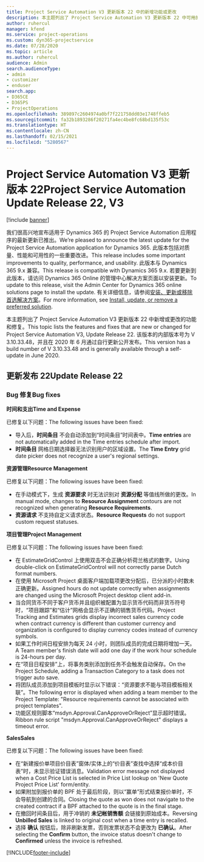```yaml
---
title: Project Service Automation V3 更新版本 22 中的新增功能或更改
description: 本主题列出了 Project Service Automation V3 更新版本 22 中可用的功能和修复。
author: ruhercul
manager: kfend
ms.service: project-operations
ms.custom: dyn365-projectservice
ms.date: 07/28/2020
ms.topic: article
ms.author: ruhercul
audience: Admin
search.audienceType:
- admin
- customizer
- enduser
search.app:
- D365CE
- D365PS
- ProjectOperations
ms.openlocfilehash: 389897c2604974a0bf7f221758dd03e1748ffeb5
ms.sourcegitcommit: fa32b1893286f20271fa4ec4be8fc68bd135f53c
ms.translationtype: HT
ms.contentlocale: zh-CN
ms.lasthandoff: 02/15/2021
ms.locfileid: "5280567"
---
```

# <a name="project-service-automation-update-release-22-v3"></a><span data-ttu-id="7e8d3-103">Project Service Automation V3 更新版本 22</span><span class="sxs-lookup"><span data-stu-id="7e8d3-103">Project Service Automation Update Release 22, V3</span></span>

[!include [banner](../includes/psa-now-project-operations.md)]

<span data-ttu-id="7e8d3-104">我们很高兴地宣布适用于 Dynamics 365 的 Project Service Automation 应用程序的最新更新已推出。</span><span class="sxs-lookup"><span data-stu-id="7e8d3-104">We’re pleased to announce the latest update for the Project Service Automation application for Dynamics 365.</span></span> <span data-ttu-id="7e8d3-105">此版本包括对质量、性能和可用性的一些重要改进。</span><span class="sxs-lookup"><span data-stu-id="7e8d3-105">This release includes some important improvements to quality, performance, and usability.</span></span> <span data-ttu-id="7e8d3-106">此版本与 Dynamics 365 9.x 兼容。</span><span class="sxs-lookup"><span data-stu-id="7e8d3-106">This release is compatible with Dynamics 365 9.x.</span></span> <span data-ttu-id="7e8d3-107">若要更新到此版本，请访问 Dynamics 365 Online 的管理中心解决方案页面以安装更新。</span><span class="sxs-lookup"><span data-stu-id="7e8d3-107">To update to this release, visit the Admin Center for Dynamics 365 online solutions page to install the update.</span></span> <span data-ttu-id="7e8d3-108">有关详细信息，请参阅[安装、更新或移除首选解决方案](https://docs.microsoft.com/power-platform/admin/install-remove-preferred-solution)。</span><span class="sxs-lookup"><span data-stu-id="7e8d3-108">For more information, see [Install, update, or remove a preferred solution](https://docs.microsoft.com/power-platform/admin/install-remove-preferred-solution).</span></span>

<span data-ttu-id="7e8d3-109">本主题列出了 Project Service Automation V3 更新版本 22 中新增或更改的功能和修复。</span><span class="sxs-lookup"><span data-stu-id="7e8d3-109">This topic lists the features and fixes that are new or changed for Project Service Automation V3, Update Release 22.</span></span> <span data-ttu-id="7e8d3-110">该版本的内部版本号为 V 3.10.33.48，并且在 2020 年 6 月通过自行更新公开发布。</span><span class="sxs-lookup"><span data-stu-id="7e8d3-110">This version has a build number of V 3.10.33.48 and is generally available through a self-update in June 2020.</span></span>

## <a name="update-release-22"></a><span data-ttu-id="7e8d3-111">更新发布 22</span><span class="sxs-lookup"><span data-stu-id="7e8d3-111">Update Release 22</span></span>

### <a name="bug-fixes"></a><span data-ttu-id="7e8d3-112">Bug 修复</span><span class="sxs-lookup"><span data-stu-id="7e8d3-112">Bug fixes</span></span>



<span data-ttu-id="7e8d3-113">**时间和支出**</span><span class="sxs-lookup"><span data-stu-id="7e8d3-113">**Time and Expense**</span></span>

<span data-ttu-id="7e8d3-114">已修复以下问题：</span><span class="sxs-lookup"><span data-stu-id="7e8d3-114">The following issues have been fixed:</span></span>

- <span data-ttu-id="7e8d3-115">导入后，**时间条目** 不会自动添加到“时间条目”时间表中。</span><span class="sxs-lookup"><span data-stu-id="7e8d3-115">**Time entries** are not automatically added in the Time entries schedule after import.</span></span>
- <span data-ttu-id="7e8d3-116">**时间条目** 网格日期选择器无法识别用户的区域设置。</span><span class="sxs-lookup"><span data-stu-id="7e8d3-116">The **Time Entry** grid date picker does not recognize a user's regional settings.</span></span>

<span data-ttu-id="7e8d3-117">**资源管理**</span><span class="sxs-lookup"><span data-stu-id="7e8d3-117">**Resource Management**</span></span>

<span data-ttu-id="7e8d3-118">已修复以下问题：</span><span class="sxs-lookup"><span data-stu-id="7e8d3-118">The following issues have been fixed:</span></span>

- <span data-ttu-id="7e8d3-119">在手动模式下，生成 **资源要求** 时无法识别对 **资源分配** 等值线所做的更改。</span><span class="sxs-lookup"><span data-stu-id="7e8d3-119">In manual mode, changes to **Resource Assignment** contours are not recognized when generating **Resource Requirements**.</span></span>
- <span data-ttu-id="7e8d3-120">**资源请求** 不支持自定义请求状态。</span><span class="sxs-lookup"><span data-stu-id="7e8d3-120">**Resource Requests** do not support custom request statuses.</span></span>

<span data-ttu-id="7e8d3-121">**项目管理**</span><span class="sxs-lookup"><span data-stu-id="7e8d3-121">**Project Management**</span></span>

<span data-ttu-id="7e8d3-122">已修复以下问题：</span><span class="sxs-lookup"><span data-stu-id="7e8d3-122">The following issues have been fixed:</span></span>

- <span data-ttu-id="7e8d3-123">在 EstimateGridControl 上使用双击不会正确分析荷兰格式的数字。</span><span class="sxs-lookup"><span data-stu-id="7e8d3-123">Using double-click on EstimateGridControl will not correctly parse Dutch format numbers.</span></span>
- <span data-ttu-id="7e8d3-124">在使用 Microsoft Project 桌面客户端加载项更改分配后，已分派的小时数未正确更新。</span><span class="sxs-lookup"><span data-stu-id="7e8d3-124">Assigned hours do not update correctly when assignments are changed using the Microsoft Project desktop client add-in.</span></span>
- <span data-ttu-id="7e8d3-125">当合同货币不同于客户货币并且组织被配置为显示货币代码而非货币符号时，“项目跟踪”和“估计”网格会显示不正确的销售货币代码。</span><span class="sxs-lookup"><span data-stu-id="7e8d3-125">Project Tracking and Estimates grids display incorrect sales currency code when contract currency is different than customer currency and organization is configured to display currency codes instead of currency symbols.</span></span>
- <span data-ttu-id="7e8d3-126">如果工作时间日程安排为每天 24 小时，则团队成员的完成日期将增加一天。</span><span class="sxs-lookup"><span data-stu-id="7e8d3-126">A Team member's finish date will add one day if the work hour schedule is 24-hours per day.</span></span>
- <span data-ttu-id="7e8d3-127">在“项目日程安排”上，将事务类别添加到任务不会触发自动保存。</span><span class="sxs-lookup"><span data-stu-id="7e8d3-127">On the Project Schedule, adding a Transaction Category to a task does not trigger auto save.</span></span>
- <span data-ttu-id="7e8d3-128">将团队成员添加到项目模板时显示以下错误：“资源要求不能与项目模板相关联”。</span><span class="sxs-lookup"><span data-stu-id="7e8d3-128">The following error is displayed when adding a team member to the Project Template: "Resource requirements cannot be associated with project templates".</span></span> 
- <span data-ttu-id="7e8d3-129">功能区规则脚本“msdyn.Approval.CanApproveOrReject”显示超时错误。</span><span class="sxs-lookup"><span data-stu-id="7e8d3-129">Ribbon rule script "msdyn.Approval.CanApproveOrReject" displays a timeout error.</span></span>

<span data-ttu-id="7e8d3-130">**Sales**</span><span class="sxs-lookup"><span data-stu-id="7e8d3-130">**Sales**</span></span>

<span data-ttu-id="7e8d3-131">已修复以下问题：</span><span class="sxs-lookup"><span data-stu-id="7e8d3-131">The following issues have been fixed:</span></span>

- <span data-ttu-id="7e8d3-132">在“新建报价单项目价目表”窗体/实体上的“价目表”查找中选择“成本价目表”时，未显示验证错误消息。</span><span class="sxs-lookup"><span data-stu-id="7e8d3-132">Validation error message not displayed when a Cost Price List is selected in Price List lookup on 'New Quote Project Price List' form/entity.</span></span>
- <span data-ttu-id="7e8d3-133">如果附加到报价单的 BPF 处于最后阶段，则以“赢单”形式结束报价单时，不会导航到创建的合同。</span><span class="sxs-lookup"><span data-stu-id="7e8d3-133">Closing the quote as won does not navigate to the created contract if a BPF attached to the quote is in the final stage.</span></span>
- <span data-ttu-id="7e8d3-134">在撤回时间条目后，用于冲销的 **未记帐销售额** 会链接到原始成本。</span><span class="sxs-lookup"><span data-stu-id="7e8d3-134">Reversing **Unbilled Sales** is linked to original cost when a time entry is recalled.</span></span>
- <span data-ttu-id="7e8d3-135">选择 **确认** 按钮后，除非刷新发票，否则发票状态不会更改为 **已确认**。</span><span class="sxs-lookup"><span data-stu-id="7e8d3-135">After selecting the **Confirm** button, the invoice status doesn't change to **Confirmed** unless the invoice is refreshed.</span></span>


[!INCLUDE[footer-include](../includes/footer-banner.md)]